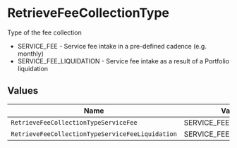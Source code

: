 # RetrieveFeeCollectionType

Type of the fee collection
* SERVICE_FEE - Service fee intake in a pre-defined cadence (e.g. monthly)
* SERVICE_FEE_LIQUIDATION - Service fee intake as a result of a Portfolio liquidation


## Values

| Name                                             | Value                                            |
| ------------------------------------------------ | ------------------------------------------------ |
| `RetrieveFeeCollectionTypeServiceFee`            | SERVICE_FEE                                      |
| `RetrieveFeeCollectionTypeServiceFeeLiquidation` | SERVICE_FEE_LIQUIDATION                          |